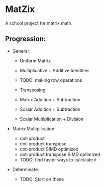 # MatZix
A school project for matrix math.

## Progression:
- General:
    - Uniform Matrix
    - Multiplicative + Additive Identities
    - TODO: making row operations

    - Transposing
    - Matrix Addition + Subtraction
    - Scalar Addition + Subtraction
    - Scalar Multiplication + Division

- Matrix Multiplication:
    - dot-product
    - dot-product transpose
    - dot-product SIMD optimized
    - dot-product transpose SIMD optimized
    - TODO: find faster ways to calculate it

- Determinate:
    - TODO: Start on these

    

